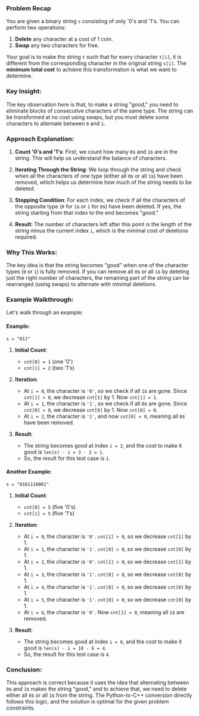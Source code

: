 ### Problem Recap

You are given a binary string `s` consisting of only '0's and '1's. You can perform two operations:

1. **Delete** any character at a cost of 1 coin.
2. **Swap** any two characters for free.

Your goal is to make the string `t` such that for every character `t[i]`, it is different from the corresponding character in the original string `s[i]`. The **minimum total cost** to achieve this transformation is what we want to determine.

### Key Insight:

The key observation here is that, to make a string "good," you need to eliminate blocks of consecutive characters of the same type. The string can be transformed at no cost using swaps, but you must delete some characters to alternate between `0` and `1`.

### Approach Explanation:

1. **Count '0's and '1's**: First, we count how many `0`s and `1`s are in the string. This will help us understand the balance of characters.

2. **Iterating Through the String**: We loop through the string and check when all the characters of one type (either all `0`s or all `1`s) have been removed, which helps us determine how much of the string needs to be deleted.

3. **Stopping Condition**: For each index, we check if all the characters of the opposite type (`0` for `1`s or `1` for `0`s) have been deleted. If yes, the string starting from that index to the end becomes "good."

4. **Result**: The number of characters left after this point is the length of the string minus the current index `i`, which is the minimal cost of deletions required.

### Why This Works:

The key idea is that the string becomes "good" when one of the character types (`0` or `1`) is fully removed. If you can remove all `0`s or all `1`s by deleting just the right number of characters, the remaining part of the string can be rearranged (using swaps) to alternate with minimal deletions.

### Example Walkthrough:

Let's walk through an example:

#### Example:

```
s = "011"
```

1. **Initial Count**:

   - `cnt[0] = 1` (one '0')
   - `cnt[1] = 2` (two '1's)

2. **Iteration**:

   - At `i = 0`, the character is `'0'`, so we check if all `1`s are gone. Since `cnt[1] > 0`, we decrease `cnt[1]` by 1. Now `cnt[1] = 1`.
   - At `i = 1`, the character is `'1'`, so we check if all `0`s are gone. Since `cnt[0] > 0`, we decrease `cnt[0]` by 1. Now `cnt[0] = 0`.
   - At `i = 2`, the character is `'1'`, and now `cnt[0] = 0`, meaning all `0`s have been removed.

3. **Result**:
   - The string becomes good at index `i = 2`, and the cost to make it good is `len(s) - i = 3 - 2 = 1`.
   - So, the result for this test case is `1`.

#### Another Example:

```
s = "0101110001"
```

1. **Initial Count**:

   - `cnt[0] = 5` (five '0's)
   - `cnt[1] = 5` (five '1's)

2. **Iteration**:

   - At `i = 0`, the character is `'0'`. `cnt[1] > 0`, so we decrease `cnt[1]` by 1.
   - At `i = 1`, the character is `'1'`. `cnt[0] > 0`, so we decrease `cnt[0]` by 1.
   - At `i = 2`, the character is `'0'`. `cnt[1] > 0`, so we decrease `cnt[1]` by 1.
   - At `i = 3`, the character is `'1'`. `cnt[0] > 0`, so we decrease `cnt[0]` by 1.
   - At `i = 4`, the character is `'1'`. `cnt[0] > 0`, so we decrease `cnt[0]` by 1.
   - At `i = 5`, the character is `'1'`. `cnt[0] > 0`, so we decrease `cnt[0]` by 1.
   - At `i = 6`, the character is `'0'`. Now `cnt[1] = 0`, meaning all `1`s are removed.

3. **Result**:
   - The string becomes good at index `i = 6`, and the cost to make it good is `len(s) - i = 10 - 6 = 4`.
   - So, the result for this test case is `4`.

### Conclusion:

This approach is correct because it uses the idea that alternating between `0`s and `1`s makes the string "good," and to achieve that, we need to delete either all `0`s or all `1`s from the string. The Python-to-C++ conversion directly follows this logic, and the solution is optimal for the given problem constraints.
